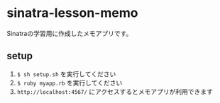 # sinatra-lesson-memo
Sinatraの学習用に作成したメモアプリです。

## setup
1. `$ sh setup.sh` を実行してください
1. `$ ruby myapp.rb` を実行してください
1. `http://localhost:4567/` にアクセスするとメモアプリが利用できます
